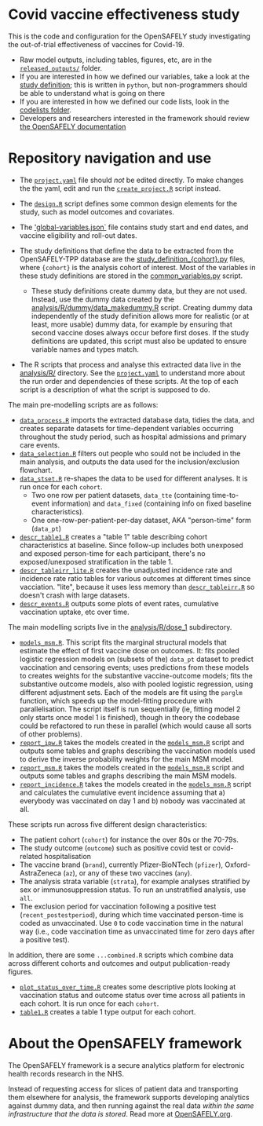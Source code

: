 # Covid vaccine effectiveness study

This is the code and configuration for the OpenSAFELY study investigating the out-of-trial effectiveness of vaccines for Covid-19. 

* Raw model outputs, including tables, figures, etc, are in the [`released_outputs/`](./released_outputs) folder.
* If you are interested in how we defined our variables, take a look at the [study definition](./analysis/study_definition_over80s.py); this is written in `python`, but non-programmers should be able to understand what is going on there
* If you are interested in how we defined our code lists, look in the [codelists folder](./codelists/).
* Developers and researchers interested in the framework should review [the OpenSAFELY documentation](https://docs.opensafely.org)

# Repository navigation and use

* The [`project.yaml`](./project.yaml) file should _not_ be edited directly. To make changes the the yaml, edit and run the [`create_project.R`](./create_project.R) script instead. 
* The [`design.R`](analysis/R/design.R) script defines some common design elements for the study, such as model outcomes and covariates. 
* The ['global-variables.json`](analysis/global-variables.json) file contains study start and end dates, and vaccine eligibility and roll-out dates.
* The study definitions that define the data to be extracted from the OpenSAFELY-TPP database are the [study_definition_{cohort}.py](./analysis/) files, where `{cohort}` is the analysis cohort of interest. Most of the variables in these study definitions are stored in the [common_variables.py](./analysis/common_variables.py) script. 
  * These study definitions create dummy data, but they are not used. Instead, use the dummy data created by the [analysis/R/dummy/data_makedummy.R](./analysis/R/dummy/data_makedummy.R) script. Creating dummy data independently of the study definition allows more for realistic (or at least, more usable) dummy data, for example by ensuring that second vaccine doses always occur before first doses. If the study definitions are updated, this script must also be updated to ensure variable names and types match. 


* The R scripts that process and analyse this extracted data live in the [analysis/R/](./analysis/R/) directory. See the [`project.yaml`](./project.yaml) to understand more about the run order and dependencies of these scripts. At the top of each script is a description of what the script is supposed to do. 

The main pre-modelling scripts are as follows:

* [`data_process.R`](./analysis/R/data_process.R) imports the extracted database data, tidies the data, and creates separate datasets for time-dependent variables occurring throughout the study period, such as hospital admissions and primary care events.
* [`data_selection.R`](./analysis/R/data_selection.R) filters out people who sould not be included in the main analysis, and outputs the data used for the inclusion/exclusion flowchart.
* [`data_stset.R`](./analysis/data_stset.R) re-shapes the data to be used for different analyses. It is run once for each `cohort`.
  * Two one row per patient datasets, `data_tte` (containing time-to-event information) and `data_fixed` (containing info on fixed baseline characteristics).
  * One one-row-per-patient-per-day dataset, AKA "person-time" form (`data_pt`)
* [`descr_table1.R`](./analysis/R/descr_table1.R) creates a "table 1" table describing cohort characteristics at baseline. Since follow-up includes both unexposed and exposed person-time for each participant, there's no exposed/unexposed stratification in the table 1. 
* [`descr_tableirr_lite.R`](./analysis/R/descr_tableirr_lite.R) creates the unadjusted incidence rate and incidence rate ratio tables for various outcomes at different times since vacciation. "lite", because it uses less memory than [`descr_tableirr.R`](./analysis/R/descr_tableirr.R) so doesn't crash with large datasets.
* [`descr_events.R`](./analysis/R/descr_table1.R) outputs some plots of event rates, cumulative vaccination uptake, etc over time. 


The main modelling scripts live in the [analysis/R/dose_1](./analysis/R/dose_1) subdirectory. 
* [`models_msm.R`](./analysis/dose_1/models_msm.R). This script fits the marginal structural models that estimate the effect of first vaccine dose on outcomes. It: fits pooled logistic regression models on (subsets of the) `data_pt` dataset to predict vaccination and censoring events; uses predictions from these models to creates weights for the substantive vaccine-outcome models; fits the substantive outcome models, also with pooled logistic regression, using different adjustment sets. Each of the models are fit using the `parglm` function, which speeds up the model-fitting procedure with parallelisation. The script itself is run sequentially (ie, fitting model 2 only starts once model 1 is finished), though in theory the codebase could be refactored to run these in parallel (which would cause all sorts of other problems).
* [`report_ipw.R`](./analysis/dose_1/report_ipw.R) takes the models created in the [`models_msm.R`](./analysis/dose_1/models_msm.R) script and outputs some tables and graphs describing the vaccination models used to derive the inverse probability weights for the main MSM model. 
* [`report_msm.R`](./analysis/dose_1/report_msm.R) takes the models created in the [`models_msm.R`](./analysis/dose_1/models_msm.R) script and outputs some tables and graphs describing the main MSM models. 
* [`report_incidence.R`](./analysis/dose_1/report_incidence.R) takes the models created in the [`models_msm.R`](./analysis/dose_1/models_msm.R) script and calculates the cumulative event incidence assuming that a) everybody was vaccinated on day 1 and b) nobody was vaccinated at all.

These scripts run across five different design characteristics:
  * The patient cohort (`cohort`) for instance the over 80s or the 70-79s.
  * The study outcome (`outcome`) such as positive covid test or covid-related hospitalisation
  * The vaccine brand (`brand`), currently Pfizer-BioNTech (`pfizer`), Oxford-AstraZeneca (`az`), or any of these two vaccines (`any`).
  * The analysis strata variable (`strata`), for example analyses stratified by sex or immunosuppression status. To run an unstratified analysis, use `all`.
  * The exclusion period for vaccination following a positive test (`recent_postestperiod`), during which time vaccinated person-time is coded as unvaccinated. Use `0` to code vaccination time in the natural way (i.e., code vaccination time as unvaccinated time for zero days after a positive test).

In addition, there are some `...combined.R` scripts which combine data across different cohorts and outcomes and output publication-ready figures. 


* [`plot_status_over_time.R`](analysis/plot_status_over_time.R) creates some descriptive plots looking at vaccination status and outcome status over time across all patients in each cohort. It is run once for each `cohort`.
* [`table1.R`](analysis/table1.R) creates a table 1 type output for each cohort.


# About the OpenSAFELY framework

The OpenSAFELY framework is a secure analytics platform for
electronic health records research in the NHS.

Instead of requesting access for slices of patient data and
transporting them elsewhere for analysis, the framework supports
developing analytics against dummy data, and then running against the
real data *within the same infrastructure that the data is stored*.
Read more at [OpenSAFELY.org](https://opensafely.org).
